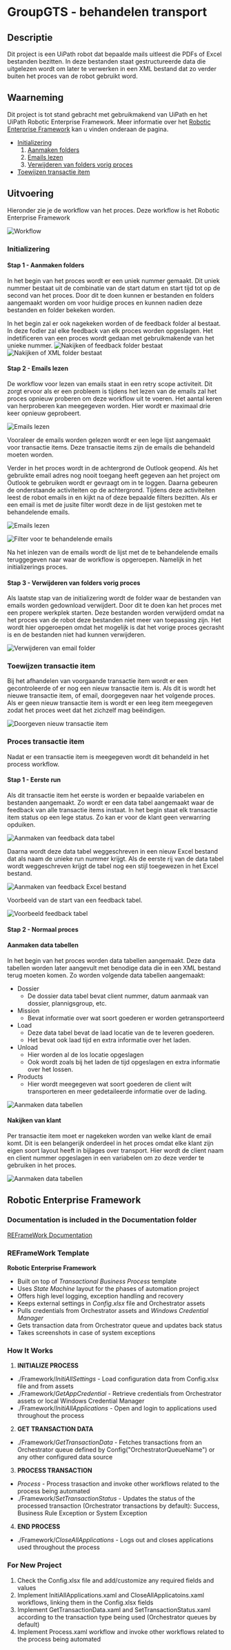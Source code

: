 # **GroupGTS - behandelen transport**
## **Descriptie**

Dit project is een UiPath robot dat bepaalde mails uitleest die PDFs of Excel bestanden bezitten. In deze bestanden staat gestructureerde data die uitgelezen wordt om later te verwerken in een XML bestand dat zo verder buiten het proces van de robot gebruikt word.  

## **Waarneming**

Dit project is tot stand gebracht met gebruikmakend van UiPath en het UiPath Robotic Enterprise Framework. Meer informatie over het [Robotic Enterprise Framework](#robotic-enterprise-framework) kan u vinden onderaan de pagina.

* [Initializering](#initializering)
  1. [Aanmaken folders](#stap-1---aanmaken-folders)
  1. [Emails lezen](#stap-2---emails-lezen)
  1. [Verwijderen van folders vorig proces](#stap-3---verwijderen-van-folders-vorig-proces)
* [Toewijzen transactie item](#toewijzen-transactie-item)

## **Uitvoering**

Hieronder zie je de workflow van het proces. Deze workflow is het Robotic Enterprise Framework

![Workflow](Documentation/Images/00_Main.jpg)

### **Initializering**

#### **Stap 1 - Aanmaken folders**

In het begin van het proces wordt er een uniek nummer gemaakt. Dit uniek nummer bestaat uit de combinatie van de start datum en start tijd tot op de second van het proces. Door dit te doen kunnen er bestanden en folders aangemaakt worden om voor huidige proces en kunnen nadien deze bestanden en folder bekeken worden.

In het begin zal er ook nagekeken worden of de feedback folder al bestaat. In deze fodler zal elke feedback van elk proces worden opgeslagen. Het indetificeren van een proces wordt gedaan met gebruikmakende van het unieke nummer.
![Nakijken of feedback folder bestaat](Documentation/Images/01_Init.jpg)
![Nakijken of XML folder bestaat](Documentation/Images/02_Init.jpg)

#### **Stap 2 - Emails lezen**

De workflow voor lezen van emails staat in een retry scope activiteit. Dit zorgt ervoor als er een probleem is tijdens het lezen van de emails zal het proces opnieuw proberen om deze workflow uit te voeren. Het aantal keren van herproberen kan meegegeven worden. Hier wordt er maximaal drie keer opnieuw geprobeert.


![Emails lezen](Documentation/Images/03_Init.jpg)


Vooraleer de emails worden gelezen wordt er een lege lijst aangemaakt voor transactie items. Deze transactie items zijn de emails die behandeld moeten worden.

Verder in het proces wordt in de achtergrond de Outlook geopend. Als het gebruikte email adres nog nooit toegang heeft gegeven aan het project om Outlook te gebruiken wordt er gevraagt om in te loggen. Daarna gebeuren de onderstaande activiteiten op de achtergrond. Tijdens deze activiteiten leest de robot emails in en kijkt na of deze bepaalde filters bezitten. Als er een email is met de jusite filter wordt deze in de lijst gestoken met te behandelende emails.


![Emails lezen](Documentation/Images/04_Init.jpg)

![Filter voor te behandelende emails](Documentation/Images/05_Init.jpg)


Na het inlezen van de emails wordt de lijst met de te behandelende emails teruggegeven naar waar de workflow is opgeroepen. Namelijk in het initializerings proces.

#### **Stap 3 - Verwijderen van folders vorig proces**

Als laatste stap van de initializering wordt de folder waar de bestanden van emails worden gedownload verwijdert. Door dit te doen kan het proces met een propere werkplek starten. Deze bestanden worden verwijderd omdat na het proces van de robot deze bestanden niet meer van toepassing zijn. Het wordt hier opgeroepen omdat het mogelijk is dat het vorige proces gecrasht is en de bestanden niet had kunnen verwijderen.

![Verwijderen van email folder](Documentation/Images/06_Init.jpg)

### **Toewijzen transactie item**

Bij het afhandelen van voorgaande transactie item wordt er een gecontroleerde of er nog een nieuw transactie item is. Als dit is wordt het nieuwe transactie item, of email, doorgegeven naar het volgende proces. Als er geen nieuw transactie item is wordt er een leeg item meegegeven zodat het proces weet dat het zichzelf mag beëindigen.

![Doorgeven nieuw transactie item](Documentation/Images/07_Transaction_Data.jpg)


### **Proces transactie item**

Nadat er een transactie item is meegegeven wordt dit behandeld in het process workflow.

#### **Stap 1 - Eerste run**

Als dit transactie item het eerste is worden er bepaalde variabelen en bestanden aangemaakt. Zo wordt er een data tabel aangemaakt waar de feedback van alle transactie items instaat. In het begin staat elk transactie item status op een lege status. Zo kan er voor de klant geen verwarring opduiken.

![Aanmaken van feedback data tabel](Documentation/Images/08_Proces.jpg)

Daarna wordt deze data tabel weggeschreven in een nieuw Excel bestand dat als naam de unieke run nummer krijgt. Als de eerste rij van de data tabel wordt weggeschreven krijgt de tabel nog een stijl toegewezen in het Excel bestand.

![Aanmaken van feedback Excel bestand](Documentation/Images/09_Proces.jpg)

Voorbeeld van de start van een feedback tabel.

![Voorbeeld feedback tabel](Documentation/Images/10_Proces.jpg)

#### **Stap 2 - Normaal proces**

#### **Aanmaken data tabellen**
In het begin van het proces worden data tabellen aangemaakt. Deze data tabellen worden later aangevult met benodige data die in een XML bestand terug moeten komen.
Zo worden volgende data tabellen aangemaakt:
* Dossier
  * De dossier data tabel bevat client nummer, datum aanmaak van dossier, plannigsgroup, etc.
* Mission
  * Bevat informatie over wat soort goederen er worden getransporteerd
* Load
  * Deze data tabel bevat de laad locatie van de te leveren goederen.
  * Het bevat ook laad tijd en extra informatie over het laden.
* Unload
  * Hier worden al de los locatie opgeslagen
  * Ook wordt zoals bij het laden de tijd opgeslagen en extra informatie over het lossen.
* Products
  * Hier wordt meegegeven wat soort goederen de client wilt transporteren en meer gedetaileerde informatie over de lading.

![Aanmaken data tabellen](Documentation/Images/11_Proces.jpg)

#### **Nakijken van klant**

Per transactie item moet er nagekeken worden van welke klant de email komt. Dit is een belangerijk onderdeel in het proces omdat elke klant zijn eigen soort layout heeft in bijlages over transport. Hier wordt de client naam en client nummer opgeslagen in een variabelen om zo deze verder te gebruiken in het proces.

![Aanmaken data tabellen](Documentation/Images/12_Proces.jpg)

## **Robotic Enterprise Framework**
### Documentation is included in the Documentation folder ###

[REFrameWork Documentation](https://github.com/UiPath/ReFrameWork/blob/master/Documentation/REFramework%20documentation.pdf)

### REFrameWork Template ###
**Robotic Enterprise Framework**

* Built on top of *Transactional Business Process* template
* Uses *State Machine* layout for the phases of automation project
* Offers high level logging, exception handling and recovery
* Keeps external settings in *Config.xlsx* file and Orchestrator assets
* Pulls credentials from Orchestrator assets and *Windows Credential Manager*
* Gets transaction data from Orchestrator queue and updates back status
* Takes screenshots in case of system exceptions


### How It Works ###

1. **INITIALIZE PROCESS**
 + ./Framework/*InitiAllSettings* - Load configuration data from Config.xlsx file and from assets
 + ./Framework/*GetAppCredential* - Retrieve credentials from Orchestrator assets or local Windows Credential Manager
 + ./Framework/*InitiAllApplications* - Open and login to applications used throughout the process

2. **GET TRANSACTION DATA**
 + ./Framework/*GetTransactionData* - Fetches transactions from an Orchestrator queue defined by Config("OrchestratorQueueName") or any other configured data source

3. **PROCESS TRANSACTION**
 + *Process* - Process trasaction and invoke other workflows related to the process being automated 
 + ./Framework/*SetTransactionStatus* - Updates the status of the processed transaction (Orchestrator transactions by default): Success, Business Rule Exception or System Exception

4. **END PROCESS**
 + ./Framework/*CloseAllApplications* - Logs out and closes applications used throughout the process


### For New Project ###

1. Check the Config.xlsx file and add/customize any required fields and values
2. Implement InitiAllApplications.xaml and CloseAllApplicatoins.xaml workflows, linking them in the Config.xlsx fields
3. Implement GetTransactionData.xaml and SetTransactionStatus.xaml according to the transaction type being used (Orchestrator queues by default)
4. Implement Process.xaml workflow and invoke other workflows related to the process being automated
